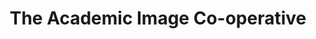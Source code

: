 ---
layout: report
pub_date: 2000-09-01
title: "The Academic Image Co-operative"
authors: 
    - Greenstein, Daniel
redirect_to: https://old.diglib.org/collections/aic.htm
org: DLF
---